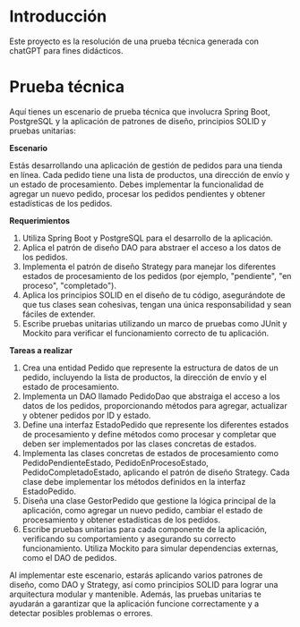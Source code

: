 # Introducción

Este proyecto es la resolución de una prueba técnica generada con chatGPT para fines didácticos.

# Prueba técnica

Aquí tienes un escenario de prueba técnica que involucra Spring Boot, PostgreSQL y la aplicación de patrones de diseño,
principios SOLID y pruebas unitarias:

**Escenario**

Estás desarrollando una aplicación de gestión de pedidos para una tienda en línea. Cada pedido tiene una lista de
productos, una dirección de envío y un estado de procesamiento. Debes implementar la funcionalidad de agregar un nuevo
pedido, procesar los pedidos pendientes y obtener estadísticas de los pedidos.

**Requerimientos**

1. Utiliza Spring Boot y PostgreSQL para el desarrollo de la aplicación.
2. Aplica el patrón de diseño DAO para abstraer el acceso a los datos de los pedidos.
3. Implementa el patrón de diseño Strategy para manejar los diferentes estados de procesamiento de los pedidos (por
   ejemplo, "pendiente", "en proceso", "completado").
4. Aplica los principios SOLID en el diseño de tu código, asegurándote de que tus clases sean cohesivas, tengan una
   única responsabilidad y sean fáciles de extender.
5. Escribe pruebas unitarias utilizando un marco de pruebas como JUnit y Mockito para verificar el funcionamiento
   correcto de tu aplicación.

**Tareas a realizar**

1. Crea una entidad Pedido que represente la estructura de datos de un pedido, incluyendo la lista de productos, la
   dirección de envío y el estado de procesamiento.
2. Implementa un DAO llamado PedidoDao que abstraiga el acceso a los datos de los pedidos, proporcionando métodos para
   agregar, actualizar y obtener pedidos por ID y estado.
3. Define una interfaz EstadoPedido que represente los diferentes estados de procesamiento y define métodos como
   procesar y completar que deben ser implementados por las clases concretas de estados.
4. Implementa las clases concretas de estados de procesamiento como PedidoPendienteEstado, PedidoEnProcesoEstado,
   PedidoCompletadoEstado, aplicando el patrón de diseño Strategy. Cada clase debe implementar los métodos definidos en
   la interfaz EstadoPedido.
5. Diseña una clase GestorPedido que gestione la lógica principal de la aplicación, como agregar un nuevo pedido,
   cambiar el estado de procesamiento y obtener estadísticas de los pedidos.
6. Escribe pruebas unitarias para cada componente de la aplicación, verificando su comportamiento y asegurando su
   correcto funcionamiento. Utiliza Mockito para simular dependencias externas, como el DAO de pedidos.

Al implementar este escenario, estarás aplicando varios patrones de diseño, como DAO y Strategy, así como principios
SOLID para lograr una arquitectura modular y mantenible. Además, las pruebas unitarias te ayudarán a garantizar que la
aplicación funcione correctamente y a detectar posibles problemas o errores.


